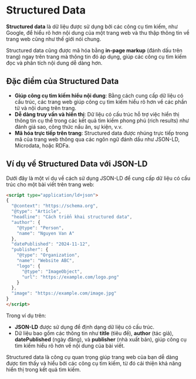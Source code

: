 # Structured Data

**Structured data** là dữ liệu được sử dụng bởi các công cụ tìm kiếm, như Google, để hiểu rõ hơn nội dung của một trang web và thu thập thông tin về trang web cũng như thế giới nói chung.

Structured data cũng được mã hóa bằng **in-page markup** (đánh dấu trên trang) ngay trên trang mà thông tin đó áp dụng, giúp các công cụ tìm kiếm đọc và phân tích nội dung dễ dàng hơn.

## Đặc điểm của Structured Data

- **Giúp công cụ tìm kiếm hiểu nội dung**: Bằng cách cung cấp dữ liệu có cấu trúc, các trang web giúp công cụ tìm kiếm hiểu rõ hơn về các phần tử và nội dung trên trang.
- **Dễ dàng truy vấn và hiển thị**: Dữ liệu có cấu trúc hỗ trợ việc hiển thị thông tin cụ thể trong các kết quả tìm kiếm phong phú (rich results) như đánh giá sao, công thức nấu ăn, sự kiện, v.v.
- **Mã hóa trực tiếp trên trang**: Structured data được nhúng trực tiếp trong mã của trang web thông qua các ngôn ngữ đánh dấu như JSON-LD, Microdata, hoặc RDFa.

## Ví dụ về Structured Data với JSON-LD

Dưới đây là một ví dụ về cách sử dụng JSON-LD để cung cấp dữ liệu có cấu trúc cho một bài viết trên trang web:

```html
<script type="application/ld+json">
{
  "@context": "https://schema.org",
  "@type": "Article",
  "headline": "Cách triển khai structured data",
  "author": {
    "@type": "Person",
    "name": "Nguyen Van A"
  },
  "datePublished": "2024-11-12",
  "publisher": {
    "@type": "Organization",
    "name": "Website ABC",
    "logo": {
      "@type": "ImageObject",
      "url": "https://example.com/logo.png"
    }
  },
  "image": "https://example.com/image.jpg"
}
</script>
```

Trong ví dụ trên:

- **JSON-LD** được sử dụng để định dạng dữ liệu có cấu trúc.
- Dữ liệu bao gồm các thông tin như **title** (tiêu đề), **author** (tác giả), **datePublished** (ngày đăng), và **publisher** (nhà xuất bản), giúp công cụ tìm kiếm hiểu rõ hơn về nội dung của bài viết.

Structured data là công cụ quan trọng giúp trang web của bạn dễ dàng được tìm thấy và hiểu bởi các công cụ tìm kiếm, từ đó cải thiện khả năng hiển thị trong kết quả tìm kiếm.